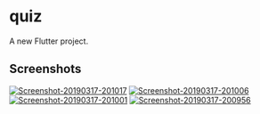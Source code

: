 # quiz

A new Flutter project.

## Screenshots

<a href="https://ibb.co/C79vDwP"><img src="https://i.ibb.co/k8D0vGm/Screenshot-20190317-201017.png" alt="Screenshot-20190317-201017" border="0"></a>
<a href="https://ibb.co/5GMC2qY"><img src="https://i.ibb.co/MZ2K9q8/Screenshot-20190317-201006.png" alt="Screenshot-20190317-201006" border="0"></a>
<a href="https://ibb.co/hKHC4Hh"><img src="https://i.ibb.co/nDfRYfZ/Screenshot-20190317-201001.png" alt="Screenshot-20190317-201001" border="0"></a>
<a href="https://ibb.co/WncNyxg"><img src="https://i.ibb.co/jhL9M6g/Screenshot-20190317-200956.png" alt="Screenshot-20190317-200956" border="0"></a>